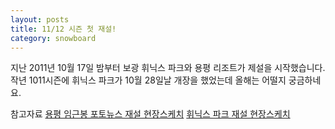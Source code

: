 ```yaml
---
layout: posts
title: 11/12 시즌 첫 재설!
category: snowboard
---
```


지난 2011년 10월 17일 밤부터 보광 휘닉스 파크와 용평 리조트가 제설을 시작했습니다. 작년 1011시즌에 휘닉스 파크가 10월 28일날 개장을 했었는데 올해는 어떨지 궁금하네요. 

참고자료
[용평 임근봉 포토뉴스 재설 현장스케치](http://www.yongpyong.co.kr/guide/inlinebbs_v.asp?idx=2153)
[휘닉스 파크 재설 현장스케치](http://www.phoenixpark.co.kr/favorite/sketch_read.aspx?no_i=3009&page=1)